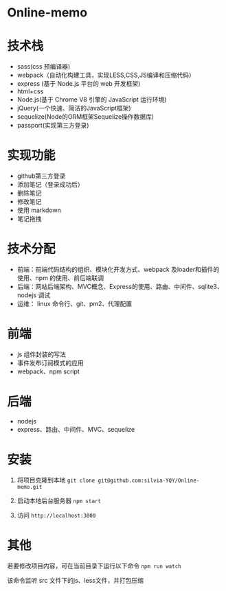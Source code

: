# Online-memo

# 技术栈
 + sass(css 预编译器)
 + webpack（自动化构建工具，实现LESS,CSS,JS编译和压缩代码）
 + express (基于 Node.js 平台的 web 开发框架)
 + html+css
 + Node.js(基于 Chrome V8 引擎的 JavaScript 运行环境)
 + jQuery(一个快速、简洁的JavaScript框架)
 + sequelize(Node的ORM框架Sequelize操作数据库)
 + passport(实现第三方登录)

# 实现功能
 + github第三方登录
 + 添加笔记（登录成功后）
 + 删除笔记
 + 修改笔记
 + 使用 markdown
 + 笔记拖拽

# 技术分配
*   前端：前端代码结构的组织、模块化开发方式、webpack 及loader和插件的使用、npm 的使用、前后端联调
*   后端：网站后端架构、MVC概念、Express的使用、路由、中间件、sqlite3、nodejs 调试
*   运维： linux 命令行、git、pm2、代理配置

# 前端

*   js 组件封装的写法
*   事件发布订阅模式的应用
*   webpack、npm script

# 后端

*   nodejs
*   express、路由、中间件、MVC、sequelize


# 安装
1. 将项目克隆到本地
`git clone git@github.com:silvia-YQY/Online-memo.git`

2. 启动本地后台服务器
`npm start`

3. 访问
`http://localhost:3000`

# 其他
若要修改项目内容，可在当前目录下运行以下命令
`npm run watch`

该命令监听 src 文件下的js、less文件，并打包压缩
